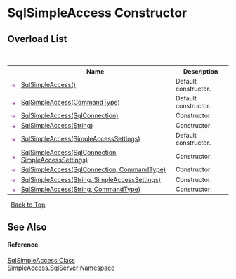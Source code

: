 # SqlSimpleAccess Constructor 
 


## Overload List
&nbsp;<table><tr><th></th><th>Name</th><th>Description</th></tr><tr><td>![Public method](media/pubmethod.gif "Public method")</td><td><a href="d48e1f42-b8dc-cca3-cd4f-c1209fda066c">SqlSimpleAccess()</a></td><td>
Default constructor.</td></tr><tr><td>![Public method](media/pubmethod.gif "Public method")</td><td><a href="a1331763-a8db-f631-5714-e9c22f2283c1">SqlSimpleAccess(CommandType)</a></td><td>
Default constructor.</td></tr><tr><td>![Public method](media/pubmethod.gif "Public method")</td><td><a href="da2a6df2-7f3d-f364-def3-ab1805433bd9">SqlSimpleAccess(SqlConnection)</a></td><td>
Constructor.</td></tr><tr><td>![Public method](media/pubmethod.gif "Public method")</td><td><a href="8d4945be-c8aa-5a20-fcf3-c0cc46d7e7b9">SqlSimpleAccess(String)</a></td><td>
Constructor.</td></tr><tr><td>![Public method](media/pubmethod.gif "Public method")</td><td><a href="50d6dcf6-64e7-16c5-945d-553e10683a8a">SqlSimpleAccess(SimpleAccessSettings)</a></td><td>
Default constructor.</td></tr><tr><td>![Public method](media/pubmethod.gif "Public method")</td><td><a href="31f2ea14-4ad9-7bcb-142c-25256157c932">SqlSimpleAccess(SqlConnection, SimpleAccessSettings)</a></td><td>
Constructor.</td></tr><tr><td>![Public method](media/pubmethod.gif "Public method")</td><td><a href="4ad3c32d-29a8-e9e1-a4bc-5af8758d051c">SqlSimpleAccess(SqlConnection, CommandType)</a></td><td>
Constructor.</td></tr><tr><td>![Public method](media/pubmethod.gif "Public method")</td><td><a href="ec7373ee-ab0e-8374-fea3-7d438d8265a7">SqlSimpleAccess(String, SimpleAccessSettings)</a></td><td>
Constructor.</td></tr><tr><td>![Public method](media/pubmethod.gif "Public method")</td><td><a href="facc926d-ebc6-d4f2-4564-16442207b241">SqlSimpleAccess(String, CommandType)</a></td><td>
Constructor.</td></tr></table>&nbsp;
<a href="#sqlsimpleaccess-constructor">Back to Top</a>

## See Also


#### Reference
<a href="51cba069-bca7-767f-b9f4-7a420dd10a28">SqlSimpleAccess Class</a><br /><a href="0aec4ece-a28c-8a60-ec49-ed778f89c036">SimpleAccess.SqlServer Namespace</a><br />